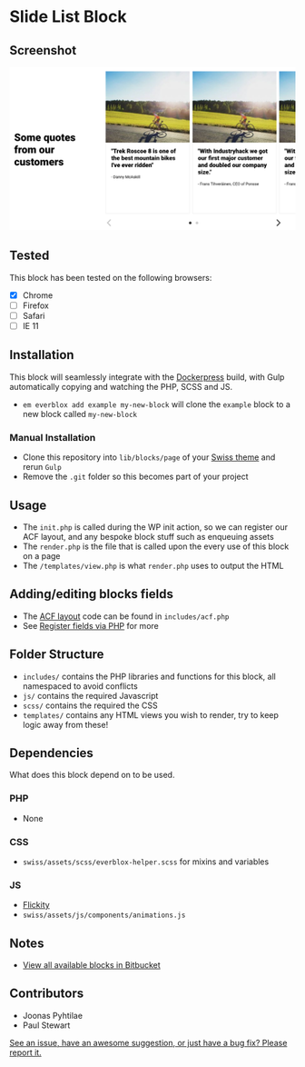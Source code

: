 # Slide List Block

## Screenshot

![Block screenshot](slide-list-screenshot.png "Slide List screenshot")

## Tested

This block has been tested on the following browsers:

- [x] Chrome
- [ ] Firefox
- [ ] Safari
- [ ] IE 11

## Installation

This block will seamlessly integrate with the [Dockerpress](https://bitbucket.org/evermade/dockerpress) build, with Gulp automatically copying and watching the PHP, SCSS and JS.

* `em everblox add example my-new-block` will clone the `example` block to a new block called `my-new-block`

### Manual Installation

* Clone this repository into `lib/blocks/page` of your [Swiss theme](https://bitbucket.org/evermade/swiss) and rerun `Gulp`
* Remove the `.git` folder so this becomes part of your project

## Usage

* The `init.php` is called during the WP init action, so we can register our ACF layout, and any bespoke block stuff such as enqueuing assets
* The `render.php` is the file that is called upon the every use of this block on a page
* The `/templates/view.php` is what `render.php` uses to output the HTML

## Adding/editing blocks fields

* The [ACF layout](https://www.advancedcustomfields.com/resources/flexible-content/) code can be found in `includes/acf.php`
* See [Register fields via PHP](https://www.advancedcustomfields.com/resources/register-fields-via-php/) for more

## Folder Structure

* `includes/` contains the PHP libraries and functions for this block, all namespaced to avoid conflicts
* `js/` contains the required Javascript
* `scss/` contains the required the CSS
* `templates/` contains any HTML views you wish to render, try to keep logic away from these!

## Dependencies

What does this block depend on to be used.

### PHP

* None

### CSS

* `swiss/assets/scss/everblox-helper.scss` for mixins and variables

### JS

* [Flickity](https://flickity.metafizzy.co/)
* `swiss/assets/js/components/animations.js`

## Notes

* [View all available blocks in Bitbucket](https://bitbucket.org/account/user/evermade/projects/EVERBLOX)

## Contributors

* Joonas Pyhtilae
* Paul Stewart

[See an issue, have an awesome suggestion, or just have a bug fix? Please report it.](https://bitbucket.org/evermade/example-block/issues/new)
